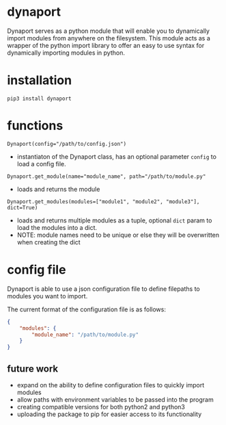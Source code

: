 # dynaport

Dynaport serves as a python module that will enable you to dynamically import modules from anywhere on the filesystem. This module acts as a wrapper of the python import library to offer an easy to use syntax for dynamically importing modules in python.

# installation

`pip3 install dynaport`

# functions

`Dynaport(config="/path/to/config.json")`

- instantiaton of the Dynaport class, has an optional parameter `config` to load a config file.

`Dynaport.get_module(name="module_name", path="/path/to/module.py"`

- loads and returns the module

`Dynaport.get_modules(modules=["module1", "module2", "module3"], dict=True)`

- loads and returns multiple modules as a tuple, optional `dict` param to load the modules into a dict.
- NOTE: module names need to be unique or else they will be overwritten when creating the dict

# config file

Dynaport is able to use a json configuration file to define filepaths to modules you want to import.

The current format of the configuration file is as follows:

```json
{
    "modules": {
        "module_name": "/path/to/module.py"
    }
}
```

## future work

- expand on the ability to define configuration files to quickly import modules
- allow paths with environment variables to be passed into the program
- creating compatible versions for both python2 and python3
- uploading the package to pip for easier access to its functionality

